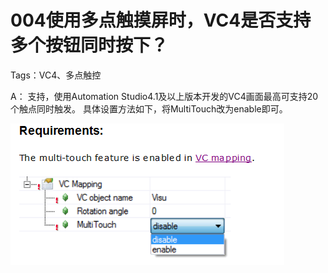 # 004使用多点触摸屏时，VC4是否支持多个按钮同时按下？
Tags：VC4、多点触控


A：
支持，使用Automation Studio4.1及以上版本开发的VC4画面最高可支持20个触点同时触发。
具体设置方法如下，将MultiTouch改为enable即可。

![Img](./FILES/004使用多点触摸屏时，VC4是否支持多个按钮同时按下？.md/img-20220530011625.png)
